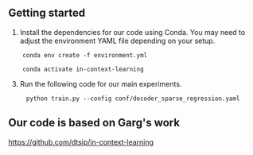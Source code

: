 
## Getting started


1. Install the dependencies for our code using Conda. You may need to adjust the environment YAML file depending on your setup.

```
    conda env create -f environment.yml
```
```
    conda activate in-context-learning
```
3. Run the following code for our main experiments.
```
     python train.py --config conf/decoder_sparse_regression.yaml
```
## Our code is based on Garg's work

https://github.com/dtsip/in-context-learning
